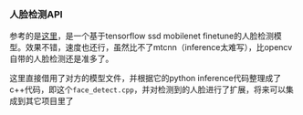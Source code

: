 ### 人脸检测API
参考的是[这里](https://github.com/yeephycho/tensorflow-face-detection)，是一个基于tensorflow ssd mobilenet finetune的人脸检测模型。效果不错，速度也还行，虽然比不了mtcnn（inference太难写），比opencv自带的人脸检测还是准多了。


这里直接借用了对方的模型文件，并根据它的python inference代码整理成了c++代码，即这个```face_detect.cpp```，并对检测到的人脸进行了扩展，将来可以集成到其它项目里了
